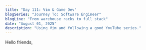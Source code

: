 ```yaml
---
title: "Day 111: Vim & Game Dev"
blogSeries: "Journey To: Software Engineer"
blogLine: "From warehouse racks to full stack"
date: "August 01, 2025"
description: "Using Vim and following a good YouTube series."
---
```


Hello friends,

<br>

